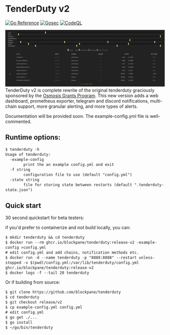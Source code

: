 # TenderDuty v2

[![Go Reference](https://pkg.go.dev/badge/github.com/blockpane/tenderduty.svg)](https://pkg.go.dev/github.com/blockpane/tenderduty)
[![Gosec](https://github.com/blockpane/tenderduty/workflows/Gosec/badge.svg)](https://github.com/blockpane/tenderduty/actions?query=workflow%3AGosec)
[![CodeQL](https://github.com/blockpane/tenderduty/workflows/CodeQL/badge.svg)](https://github.com/blockpane/tenderduty/actions?query=workflow%3ACodeQL)

![dashboard screenshot](docs/dash.png)
TenderDuty v2 is complete rewrite of the original tenderduty graciously sponsored by the [Osmosis Grants Program](https://grants.osmosis.zone/). This new version adds a web dashboard, prometheus exporter, telegram and discord notifications, multi-chain support, more granular alerting, and more types of alerts.

Documentation will be provided soon. The example-config.yml file is well-commented.

## Runtime options:

```
$ tenderduty -h
Usage of tenderduty:
  -example-config
    	print the an example config.yml and exit
  -f string
    	configuration file to use (default "config.yml")
  -state string
    	file for storing state between restarts (default ".tenderduty-state.json")
```

## Quick start

30 second quickstart for beta testers:

if you'd prefer to containerize and not build locally, you can:

```
$ mkdir tenderduty && cd tenderduty
$ docker run --rm ghcr.io/blockpane/tenderduty:release-v2 -example-config >config.yml
# edit config.yml and add chains, notification methods etc.
$ docker run -d --name tenderduty -p "8888:8888" --restart unless-stopped -v $(pwd)/config.yml:/var/lib/tenderduty/config.yml ghcr.io/blockpane/tenderduty:release-v2
$ docker logs -f --tail 20 tenderduty
```

Or if building from source:

```
$ git clone https://github.com/blockpane/tenderduty
$ cd tenderduty
$ git checkout release/v2
$ cp example-config.yml config.yml
# edit config.yml
$ go get ./...
$ go install
$ ~/go/bin/tenderduty
```

